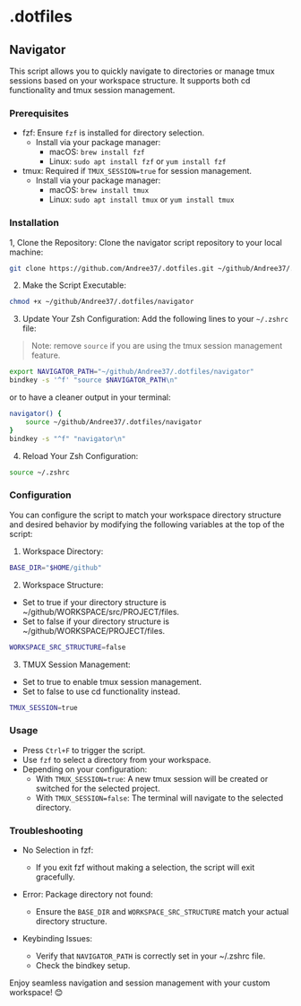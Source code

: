 # .dotfiles

## Navigator
This script allows you to quickly navigate to directories or manage tmux sessions based on your workspace structure. It supports both cd functionality and tmux session management.

### Prerequisites

- fzf: Ensure `fzf` is installed for directory selection.
  - Install via your package manager:
    - macOS: `brew install fzf`
    - Linux: `sudo apt install fzf` or `yum install fzf`
- tmux: Required if `TMUX_SESSION=true` for session management.
  - Install via your package manager:
    - macOS: `brew install tmux`
    - Linux: `sudo apt install tmux` or `yum install tmux`

### Installation

1, Clone the Repository: Clone the navigator script repository to your local machine:
```bash
git clone https://github.com/Andree37/.dotfiles.git ~/github/Andree37/.dotfiles
```

2. Make the Script Executable:
```bash
chmod +x ~/github/Andree37/.dotfiles/navigator
```

3. Update Your Zsh Configuration: Add the following lines to your `~/.zshrc` file:
> Note: remove `source` if you are using the tmux session management feature.
```bash
export NAVIGATOR_PATH="~/github/Andree37/.dotfiles/navigator"
bindkey -s '^f' "source $NAVIGATOR_PATH\n"
```
or to have a cleaner output in your terminal:
```bash
navigator() {
    source ~/github/Andree37/.dotfiles/navigator
}
bindkey -s "^f" "navigator\n"
```


4. Reload Your Zsh Configuration:
```bash
source ~/.zshrc
```

### Configuration

You can configure the script to match your workspace directory structure and desired behavior by modifying the following variables at the top of the script:

1. Workspace Directory:
```bash
BASE_DIR="$HOME/github"
```

2. Workspace Structure:
- Set to true if your directory structure is ~/github/WORKSPACE/src/PROJECT/files.
- Set to false if your directory structure is ~/github/WORKSPACE/PROJECT/files.
```bash
WORKSPACE_SRC_STRUCTURE=false
```

3. TMUX Session Management:
- Set to true to enable tmux session management.
- Set to false to use cd functionality instead.
```bash
TMUX_SESSION=true
```

### Usage

- Press `Ctrl+F` to trigger the script.
- Use `fzf` to select a directory from your workspace.
- Depending on your configuration:
  - With `TMUX_SESSION=true`: A new tmux session will be created or switched for the selected project.
  - With `TMUX_SESSION=false`: The terminal will navigate to the selected directory.

### Troubleshooting

- No Selection in fzf:
  - If you exit fzf without making a selection, the script will exit gracefully.

- Error: Package directory not found:
  - Ensure the `BASE_DIR` and `WORKSPACE_SRC_STRUCTURE` match your actual directory structure.

- Keybinding Issues:
  - Verify that `NAVIGATOR_PATH` is correctly set in your ~/.zshrc file.
  - Check the bindkey setup.

Enjoy seamless navigation and session management with your custom workspace! 😊
